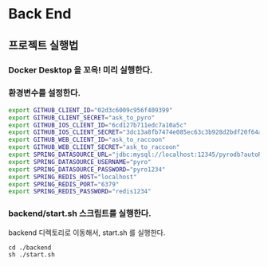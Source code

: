 # Back End

## 프로젝트 실행법

### Docker Desktop 을 꼬옥! 미리 실행한다.

### 환경변수를 설정한다.

```sh
export GITHUB_CLIENT_ID="02d3c6009c956f409399"
export GITHUB_CLIENT_SECRET="ask_to_pyro"
export GITHUB_IOS_CLIENT_ID="6cd127b711edc7a10a5c"
export GITHUB_IOS_CLIENT_SECRET="3dc13a8fb7474e085ec63c3b928d2bdf20f64a89"
export GITHUB_WEB_CLIENT_ID="ask_to_raccoon"
export GITHUB_WEB_CLIENT_SECRET="ask_to_raccoon"
export SPRING_DATASOURCE_URL="jdbc:mysql://localhost:12345/pyrodb?autoReconnect=true&useUnicode=true&characterEncoding=UTF8&serverTimeZone=Asia/Seoul"
export SPRING_DATASOURCE_USERNAME="pyro"
export SPRING_DATASOURCE_PASSWORD="pyro1234"
export SPRING_REDIS_HOST="localhost"
export SPRING_REDIS_PORT="6379"
export SPRING_REDIS_PASSWORD="redis1234"
```

### backend/start.sh 스크립트를 실행한다.

backend 디렉토리로 이동해서, start.sh 를 실행한다.

```
cd ./backend
sh ./start.sh
```

